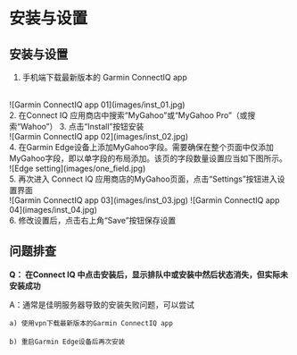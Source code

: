 # 安装与设置

## 安装与设置
1. 手机端下载最新版本的 Garmin ConnectIQ app
<br>
![Garmin ConnectIQ app 01](images/inst_01.jpg)
<br>
2. 在Connect IQ 应用商店中搜索“MyGahoo”或“MyGahoo Pro”（或搜索“Wahoo”）
3. 点击“Install”按钮安装
<br>
![Garmin ConnectIQ app 02](images/inst_02.jpg)
<br>
4. 在Garmin Edge设备上添加MyGahoo字段。需要确保在整个页面中仅添加MyGahoo字段，即以单字段的布局添加。该页的字段数量设置应当如下图所示。
<br>
![Edge setting](images/one_field.jpg)
<br>
5. 再次进入 Connect IQ 应用商店的MyGahoo页面，点击“Settings”按钮进入设置界面
<br>
![Garmin ConnectIQ app 03](images/inst_03.jpg)
![Garmin ConnectIQ app 04](images/inst_04.jpg)
<br>
6. 修改设置后，点击右上角“Save”按钮保存设置
<br>


## 问题排查

**Q： 在Connect IQ 中点击安装后，显示排队中或安装中然后状态消失，但实际未安装成功**

A：通常是佳明服务器导致的安装失败问题，可以尝试

    a) 使用vpn下载最新版本的Garmin ConnectIQ app

    b) 重启Garmin Edge设备后再次安装
